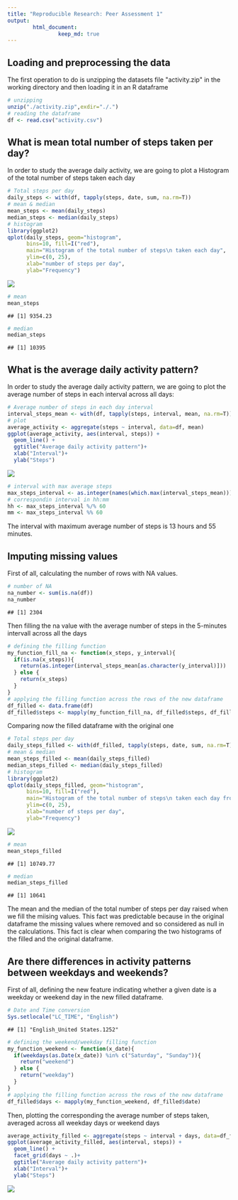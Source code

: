 ```yaml
---
title: "Reproducible Research: Peer Assessment 1"
output: 
        html_document:
                keep_md: true
---
```




## Loading and preprocessing the data
The first operation to do is unzipping the datasets file "activity.zip" in the 
working directory and then loading it in an R dataframe

```r
# unzipping
unzip("./activity.zip",exdir="./.")
# reading the dataframe
df <- read.csv("activity.csv")
```

## What is mean total number of steps taken per day?
In order to study the average daily activity, we are going to plot a Histogram 
of the total number of steps taken each day

```r
# Total steps per day
daily_steps <- with(df, tapply(steps, date, sum, na.rm=T))
# mean & median
mean_steps <- mean(daily_steps)
median_steps <- median(daily_steps)
# histogram
library(ggplot2)
qplot(daily_steps, geom="histogram", 
      bins=10, fill=I("red"),
      main="Histogram of the total number of steps\n taken each day",
      ylim=c(0, 25),
      xlab="number of steps per day",
      ylab="Frequency")
```

![](PA1_template_files/figure-html/unnamed-chunk-2-1.png)<!-- -->

```r
# mean
mean_steps
```

```
## [1] 9354.23
```

```r
# median
median_steps
```

```
## [1] 10395
```


## What is the average daily activity pattern?
In order to study the average daily activity pattern, we are going to plot the
average number of steps in each interval across all days:

```r
# Average number of steps in each day interval
interval_steps_mean <- with(df, tapply(steps, interval, mean, na.rm=T))
# plot
average_activity <- aggregate(steps ~ interval, data=df, mean)
ggplot(average_activity, aes(interval, steps)) + 
  geom_line() + 
  ggtitle("Average daily activity pattern")+
  xlab("Interval")+
  ylab("Steps")
```

![](PA1_template_files/figure-html/unnamed-chunk-3-1.png)<!-- -->

```r
# interval with max average steps
max_steps_interval <- as.integer(names(which.max(interval_steps_mean)))
# correspondin interval in hh:mm
hh <- max_steps_interval %/% 60
mm <- max_steps_interval %% 60
```
The interval with maximum average number of steps is 13 hours and 55 minutes.

## Imputing missing values
First of all, calculating the number of rows with NA values.

```r
# number of NA
na_number <- sum(is.na(df))
na_number
```

```
## [1] 2304
```

Then filling the na value with the average number of steps in the 5-minutes intervall
across all the days


```r
# defining the filling function
my_function_fill_na <- function(x_steps, y_interval){
  if(is.na(x_steps)){
    return(as.integer(interval_steps_mean[as.character(y_interval)]))
  } else {
    return(x_steps)
  }
}
# applying the filling function across the rows of the new dataframe
df_filled <- data.frame(df)
df_filled$steps <- mapply(my_function_fill_na, df_filled$steps, df_filled$interval)
```

Comparing now the filled dataframe with the original one

```r
# Total steps per day
daily_steps_filled <- with(df_filled, tapply(steps, date, sum, na.rm=T))
# mean & median
mean_steps_filled <- mean(daily_steps_filled)
median_steps_filled <- median(daily_steps_filled)
# histogram
library(ggplot2)
qplot(daily_steps_filled, geom="histogram", 
      bins=10, fill=I("red"),
      main="Histogram of the total number of steps\n taken each day from filled dataframe",
      ylim=c(0, 25),
      xlab="number of steps per day",
      ylab="Frequency")
```

![](PA1_template_files/figure-html/unnamed-chunk-6-1.png)<!-- -->

```r
# mean
mean_steps_filled
```

```
## [1] 10749.77
```

```r
# median
median_steps_filled
```

```
## [1] 10641
```

The mean and the median of the total number of steps per day raised when we fill
the miising values. This fact was predictable because in the original dataframe
the missing values where removed and so considered as null in the calculations.
This fact is clear when comparing the two histograms of the filled and the original
dataframe.


## Are there differences in activity patterns between weekdays and weekends?
First of all, defining the new feature indicating whether a given date is a weekday
or weekend day in the new filled dataframe.

```r
# Date and Time conversion
Sys.setlocale("LC_TIME", "English")
```

```
## [1] "English_United States.1252"
```

```r
# defining the weekend/weekday filling function
my_function_weekend <- function(x_date){
  if(weekdays(as.Date(x_date)) %in% c("Saturday", "Sunday")){
    return("weekend")
  } else {
    return("weekday")
  }
}
# applying the filling function across the rows of the new dataframe
df_filled$days <- mapply(my_function_weekend, df_filled$date)
```

Then, plotting the corresponding the average number of steps taken, averaged across
all weekday days or weekend days


```r
average_activity_filled <- aggregate(steps ~ interval + days, data=df_filled, mean)
ggplot(average_activity_filled, aes(interval, steps)) + 
  geom_line() + 
  facet_grid(days ~ .)+
  ggtitle("Average daily activity pattern")+
  xlab("Interval")+
  ylab("Steps")
```

![](PA1_template_files/figure-html/unnamed-chunk-8-1.png)<!-- -->



